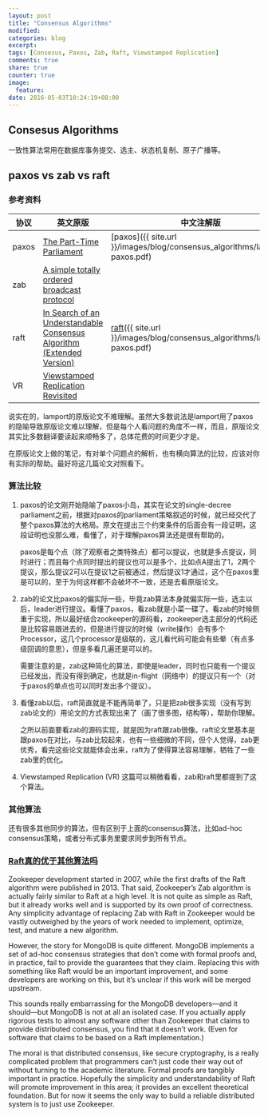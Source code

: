 ```yaml
---
layout: post
title: "Consensus Algorithms"
modified:
categories: blog
excerpt:
tags: [Consesus, Paxos, Zab, Raft, Viewstamped Replication]
comments: true
share: true
counter: true
image:
  feature:
date: 2016-05-03T10:24:19+08:00
---
```


## Consesus Algorithms

一致性算法常用在数据库事务提交、选主、状态机复制、原子广播等。

## paxos vs zab vs raft

### 参考资料

|协议|英文原版|中文注解版|
|---|---|---|
|paxos|[The Part-Time Parliament][lamport-paxos] | [paxos]({{ site.url }}/images/blog/consensus_algorithms/lamport-paxos.pdf) |
|zab | [A simple totally ordered broadcast protocol][zab] | |
|raft| [In Search of an Understandable Consensus Algorithm (Extended Version)][raft] | [raft]({{ site.url }}/images/blog/consensus_algorithms/lamport-paxos.pdf) |
|VR  |[Viewstamped Replication Revisited][VR] | |

说实在的，lamport的原版论文不难理解。虽然大多数说法是lamport用了paxos的隐喻导致原版论文难以理解，但是每个人看问题的角度不一样，而且，原版论文其实比多数翻译要读起来顺畅多了，总体花费的时间更少才是。

在原版论文上做的笔记，有对单个问题点的解析，也有横向算法的比较，应该对你有实际的帮助。最好将这几篇论文对照看下。

### 算法比较

1. paxos的论文刚开始隐喻了paxos小岛，其实在论文的single-decree parliament之前，根据对paxos的parliament策略叙述的时候，就已经交代了整个paxos算法的大格局。原文在提出三个约束条件的后面会有一段证明，这段证明也没那么难，看懂了，对于理解paxos算法还是很有帮助的。

    paxos是每个点（除了观察者之类特殊点）都可以提议，也就是多点提议，同时进行；而且每个点同时提出的提议也可以是多个，比如点A提出了1，2两个提议，那么提议2可以在提议1之前被通过，然后提议1才通过，这个在paxos里是可以的，至于为何这样都不会破坏不一致，还是去看原版论文。

2. zab的论文比paxos的偏实际一些，毕竟zab算法本身就偏实际一些，选主以后，leader进行提议。看懂了paxos，看zab就是小菜一碟了。看zab的时候侧重于实现，所以最好结合zookeeper的源码看，zookeeper选主部分的代码还是比较容易跟进去的，但是进行提议的时候（write操作）会有多个Processor，这几个processor是级联的，这儿看代码可能会有些晕（有点多级回调的意思），但是多看几遍还是可以的。

    需要注意的是，zab这种简化的算法，即使是leader，同时也只能有一个提议已经发出，而没有得到确定，也就是in-flight（网络中）的提议只有一个（对于paxos的单点也可以同时发出多个提议）。

3. 看懂zab以后，raft简直就是不能再简单了，只是把zab很多实现（没有写到zab论文的）用论文的方式表现出来了（画了很多图，结构等），帮助你理解。

    之所以前面要看zab的源码实现，就是因为raft跟zab很像。raft论文里基本是跟paxos在对比，与zab比较起来，也有一些细微的不同，但个人觉得，zab更优秀，看完这些论文就能体会出来，raft为了使得算法容易理解，牺牲了一些zab里的优化。

4. Viewstamped Replication (VR) 这篇可以稍微看看，zab和raft里都提到了这个算法。

[lamport-paxos]: http://research.microsoft.com/en-us/um/people/lamport/pubs/lamport-paxos.pdf

[zab]: http://diyhpl.us/~bryan/papers2/distributed/distributed-systems/zab.totally-ordered-broadcast-protocol.2008.pdf

[zab-theory-practice]: http://www.tcs.hut.fi/Studies/T-79.5001/reports/2012-deSouzaMedeiros.pdf

[raft]: https://ramcloud.atlassian.net/wiki/download/attachments/6586375/raft.pdf

[VR]: http://pmg.csail.mit.edu/papers/vr-revisited.pdf


### 其他算法

还有很多其他同步的算法，但有区别于上面的consensus算法，比如ad-hoc consensus策略，或者分布式事务里要求同步到所有节点。

### [Raft真的优于其他算法吗](https://www.quora.com/If-Raft-is-as-good-as-the-papers-claim-why-do-Zookeeper-and-others-implement-other-consensus-algorithms-Why-not-use-Raft)

Zookeeper development started in 2007, while the first drafts of the Raft algorithm were published in 2013. That said, Zookeeper’s Zab algorithm is actually fairly similar to Raft at a high level. It is not quite as simple as Raft, but it already works well and is supported by its own proof of correctness. Any simplicity advantage of replacing Zab with Raft in Zookeeper would be vastly outweighed by the years of work needed to implement, optimize, test, and mature a new algorithm.

However, the story for MongoDB is quite different. MongoDB implements a set of ad-hoc consensus strategies that don’t come with formal proofs and, in practice, fail to provide the guarantees that they claim. Replacing this with something like Raft would be an important improvement, and some developers are working on this, but it’s unclear if this work will be merged upstream.

This sounds really embarrassing for the MongoDB developers—and it should—but MongoDB is not at all an isolated case. If you actually apply rigorous tests to almost any software other than Zookeeper that claims to provide distributed consensus, you find that it doesn’t work. (Even for software that claims to be based on a Raft implementation.)

The moral is that distributed consensus, like secure cryptography, is a really complicated problem that programmers can’t just code their way out of without turning to the academic literature. Formal proofs are tangibly important in practice. Hopefully the simplicity and understandability of Raft will promote improvement in this area; it provides an excellent theoretical foundation. But for now it seems the only way to build a reliable distributed system is to just use Zookeeper.